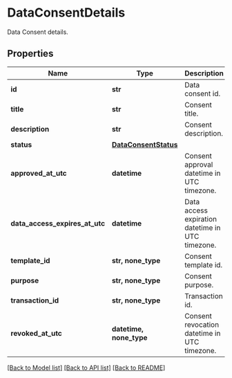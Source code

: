 # DataConsentDetails

Data Consent details.

## Properties
Name | Type | Description | Notes
------------ | ------------- | ------------- | -------------
**id** | **str** | Data consent id. | 
**title** | **str** | Consent title. | 
**description** | **str** | Consent description. | 
**status** | [**DataConsentStatus**](DataConsentStatus.md) |  | 
**approved_at_utc** | **datetime** | Consent approval datetime in UTC timezone. | 
**data_access_expires_at_utc** | **datetime** | Data access expiration datetime in UTC timezone. | 
**template_id** | **str, none_type** | Consent template id. | [optional] 
**purpose** | **str, none_type** | Consent purpose. | [optional] 
**transaction_id** | **str, none_type** | Transaction id. | [optional] 
**revoked_at_utc** | **datetime, none_type** | Consent revocation datetime in UTC timezone. | [optional] 

[[Back to Model list]](../README.md#documentation-for-models) [[Back to API list]](../README.md#documentation-for-api-endpoints) [[Back to README]](../README.md)


